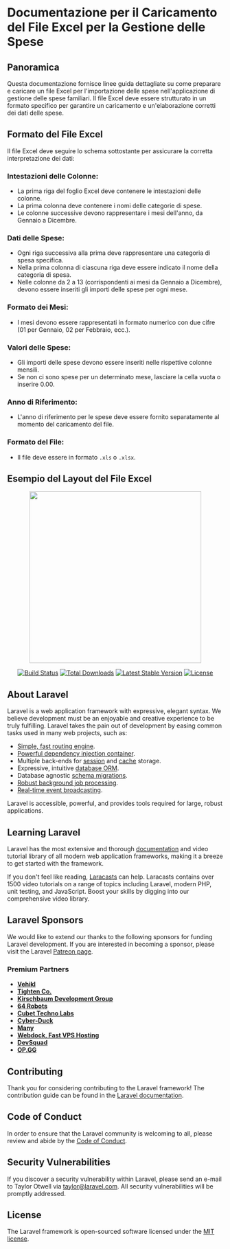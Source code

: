 
# Documentazione per il Caricamento del File Excel per la Gestione delle Spese

## Panoramica
Questa documentazione fornisce linee guida dettagliate su come preparare e caricare un file Excel per l'importazione delle spese nell'applicazione di gestione delle spese familiari. Il file Excel deve essere strutturato in un formato specifico per garantire un caricamento e un'elaborazione corretti dei dati delle spese.

## Formato del File Excel
Il file Excel deve seguire lo schema sottostante per assicurare la corretta interpretazione dei dati:

### Intestazioni delle Colonne:
- La prima riga del foglio Excel deve contenere le intestazioni delle colonne.
- La prima colonna deve contenere i nomi delle categorie di spese.
- Le colonne successive devono rappresentare i mesi dell'anno, da Gennaio a Dicembre.

### Dati delle Spese:
- Ogni riga successiva alla prima deve rappresentare una categoria di spesa specifica.
- Nella prima colonna di ciascuna riga deve essere indicato il nome della categoria di spesa.
- Nelle colonne da 2 a 13 (corrispondenti ai mesi da Gennaio a Dicembre), devono essere inseriti gli importi delle spese per ogni mese.

### Formato dei Mesi:
- I mesi devono essere rappresentati in formato numerico con due cifre (01 per Gennaio, 02 per Febbraio, ecc.).

### Valori delle Spese:
- Gli importi delle spese devono essere inseriti nelle rispettive colonne mensili.
- Se non ci sono spese per un determinato mese, lasciare la cella vuota o inserire 0.00.

### Anno di Riferimento:
- L'anno di riferimento per le spese deve essere fornito separatamente al momento del caricamento del file.

### Formato del File:
- Il file deve essere in formato `.xls` o `.xlsx`.

## Esempio del Layout del File Excel



<p align="center"><a href="https://laravel.com" target="_blank"><img src="https://raw.githubusercontent.com/laravel/art/master/logo-lockup/5%20SVG/2%20CMYK/1%20Full%20Color/laravel-logolockup-cmyk-red.svg" width="400"></a></p>

<p align="center">
<a href="https://travis-ci.org/laravel/framework"><img src="https://travis-ci.org/laravel/framework.svg" alt="Build Status"></a>
<a href="https://packagist.org/packages/laravel/framework"><img src="https://poser.pugx.org/laravel/framework/d/total.svg" alt="Total Downloads"></a>
<a href="https://packagist.org/packages/laravel/framework"><img src="https://poser.pugx.org/laravel/framework/v/stable.svg" alt="Latest Stable Version"></a>
<a href="https://packagist.org/packages/laravel/framework"><img src="https://poser.pugx.org/laravel/framework/license.svg" alt="License"></a>
</p>

## About Laravel

Laravel is a web application framework with expressive, elegant syntax. We believe development must be an enjoyable and creative experience to be truly fulfilling. Laravel takes the pain out of development by easing common tasks used in many web projects, such as:

- [Simple, fast routing engine](https://laravel.com/docs/routing).
- [Powerful dependency injection container](https://laravel.com/docs/container).
- Multiple back-ends for [session](https://laravel.com/docs/session) and [cache](https://laravel.com/docs/cache) storage.
- Expressive, intuitive [database ORM](https://laravel.com/docs/eloquent).
- Database agnostic [schema migrations](https://laravel.com/docs/migrations).
- [Robust background job processing](https://laravel.com/docs/queues).
- [Real-time event broadcasting](https://laravel.com/docs/broadcasting).

Laravel is accessible, powerful, and provides tools required for large, robust applications.

## Learning Laravel

Laravel has the most extensive and thorough [documentation](https://laravel.com/docs) and video tutorial library of all modern web application frameworks, making it a breeze to get started with the framework.

If you don't feel like reading, [Laracasts](https://laracasts.com) can help. Laracasts contains over 1500 video tutorials on a range of topics including Laravel, modern PHP, unit testing, and JavaScript. Boost your skills by digging into our comprehensive video library.

## Laravel Sponsors

We would like to extend our thanks to the following sponsors for funding Laravel development. If you are interested in becoming a sponsor, please visit the Laravel [Patreon page](https://patreon.com/taylorotwell).

### Premium Partners

- **[Vehikl](https://vehikl.com/)**
- **[Tighten Co.](https://tighten.co)**
- **[Kirschbaum Development Group](https://kirschbaumdevelopment.com)**
- **[64 Robots](https://64robots.com)**
- **[Cubet Techno Labs](https://cubettech.com)**
- **[Cyber-Duck](https://cyber-duck.co.uk)**
- **[Many](https://www.many.co.uk)**
- **[Webdock, Fast VPS Hosting](https://www.webdock.io/en)**
- **[DevSquad](https://devsquad.com)**
- **[OP.GG](https://op.gg)**

## Contributing

Thank you for considering contributing to the Laravel framework! The contribution guide can be found in the [Laravel documentation](https://laravel.com/docs/contributions).

## Code of Conduct

In order to ensure that the Laravel community is welcoming to all, please review and abide by the [Code of Conduct](https://laravel.com/docs/contributions#code-of-conduct).

## Security Vulnerabilities

If you discover a security vulnerability within Laravel, please send an e-mail to Taylor Otwell via [taylor@laravel.com](mailto:taylor@laravel.com). All security vulnerabilities will be promptly addressed.

## License

The Laravel framework is open-sourced software licensed under the [MIT license](https://opensource.org/licenses/MIT).
